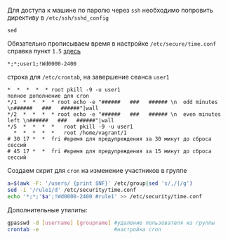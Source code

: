 Для доступа к машине по паролю через `ssh` необходимо попровить директиву в `/etc/ssh/sshd_config`  
```
sed
```
Обязательно прописываем время в настройке `/etc/secure/time.conf` справка пункт `1.5` [здесь](https://xubuntu-ru.net/how-to/101-roditelskiy-kontrol-posredstvom-linux-pam.html)  
```
*;*;user1;!Wd0000-2400
```
строка для `/etc/crontab`, на завершение сеанса `user1`
```
*  *  *  *  * root pkill -9 -u user1
полное дополнение для cron
*/1  *  *  *  * root echo -e "######   ###   ###### \n  odd minutes \n######   ###   ######"|wall
*/2  *  *  *  * root echo -e "######   ###   ###### \n  even minutes left \n######   ###   ######"|wall
*/5  *  *  *  *   root pkill -9 -u user1
  *  *  *  *  *   root /home/vagrant/1
# 30 17 *  *  fri #время для предупреждения за 30 минут до сброса сессий
# 45 17 *  *  fri #время для предупреждения за 15 минут до сброса сессий

```
Создаем скрит для `cron` на изменение участников в группе
```sh
a=$(awk -F: '/users/ {print $NF}' /etc/group|sed 's/,/|/g') 
sed -i '/rule1/d' /etc/security/time.conf
echo '*;*;'$a';!Wd0000-2400 #rule1' >> /etc/security/time.conf  
```

Дополнительные утилиты:  
```sh
gpasswd -d [username] [groupname] #удаление пользователя из группы
crontab -e                        #настройка cron
```
